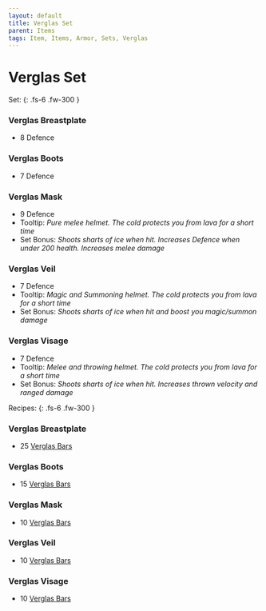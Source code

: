```yaml
---
layout: default
title: Verglas Set
parent: Items
tags: Item, Items, Armor, Sets, Verglas
---
```


# Verglas Set

Set: 
{: .fs-6 .fw-300 }
### Verglas Breastplate
- 8 Defence


### Verglas Boots
- 7 Defence


### Verglas Mask
- 9 Defence
- Tooltip: *Pure melee helmet. The cold protects you from lava for a short time*
- Set Bonus: *Shoots sharts of ice when hit. Increases Defence when under 200 health. Increases melee damage*


### Verglas Veil
- 7 Defence
- Tooltip: *Magic and Summoning helmet. The cold protects you from lava for a short time*
- Set Bonus: *Shoots sharts of ice when hit and boost you magic/summon damage*


### Verglas Visage
- 7 Defence
- Tooltip: *Melee and throwing helmet. The cold protects you from lava for a short time*
- Set Bonus: *Shoots sharts of ice when hit. Increases thrown velocity and ranged damage*


Recipes: 
{: .fs-6 .fw-300 }
### Verglas Breastplate
- 25 [Verglas Bars](https://ricklugtigheid.github.io/SupernovaMod/docs/items/materials/verglas_bar)


### Verglas Boots
- 15 [Verglas Bars](https://ricklugtigheid.github.io/SupernovaMod/docs/items/materials/verglas_bar)


### Verglas Mask
- 10 [Verglas Bars](https://ricklugtigheid.github.io/SupernovaMod/docs/items/materials/verglas_bar)


### Verglas Veil
- 10 [Verglas Bars](https://ricklugtigheid.github.io/SupernovaMod/docs/items/materials/verglas_bar)


### Verglas Visage
- 10 [Verglas Bars](https://ricklugtigheid.github.io/SupernovaMod/docs/items/materials/verglas_bar)
